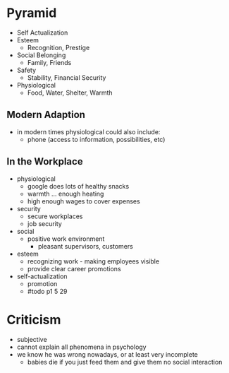 # Pyramid
- Self Actualization
- Esteem
	- Recognition, Prestige
- Social Belonging
	- Family, Friends
- Safety
	- Stability, Financial Security
- Physiological
	- Food, Water, Shelter, Warmth

## Modern Adaption
- in modern times physiological could also include:
	- phone (access to information, possibilities, etc)

## In the Workplace
- physiological
	- google does lots of healthy snacks
	- warmth ... enough heating
	- high enough wages to cover expenses
- security
	- secure workplaces
	- job security
- social 
	- positive work environment
		- pleasant supervisors, customers
- esteem
	- recognizing work - making employees visible
	- provide clear career promotions
- self-actualization
	- promotion
	- #todo p1 5 29

# Criticism
- subjective
- cannot explain all phenomena in psychology
- we know he was wrong nowadays, or at least very incomplete
	- babies die if you just feed them and give them no social interaction